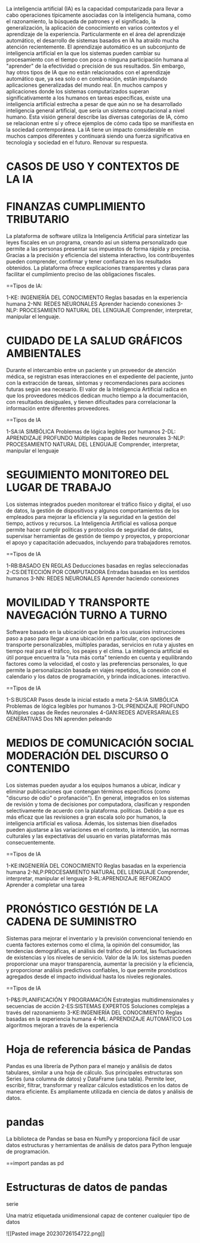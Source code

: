 <p>La inteligencia artificial (IA) es la capacidad computarizada para llevar a cabo operaciones típicamente asociadas con la inteligencia humana, como el razonamiento, la búsqueda de patrones y el significado, la generalización, la aplicación de conocimiento en varios contextos y el aprendizaje de la experiencia. Particularmente en el área del aprendizaje automático, el desarrollo de sistemas basados ​​en IA ha atraído mucha atención recientemente. El aprendizaje automático es un subconjunto de inteligencia artificial en la que los sistemas pueden cambiar su procesamiento con el tiempo con poca o ninguna participación humana al "aprender" de la efectividad o precisión de sus resultados.
Sin embargo, hay otros tipos de IA que no están relacionados con el aprendizaje automático que, ya sea solo o en combinación, están impulsando aplicaciones generalizadas del mundo real. En muchos campos y aplicaciones donde los sistemas computarizados superan significativamente a los humanos en tareas específicas, existe una inteligencia artificial estrecha a pesar de que aún no se ha desarrollado inteligencia general artificial, que sería un sistema computacional a nivel humano.
Esta visión general describe las diversas categorías de IA, cómo se relacionan entre sí y ofrece ejemplos de cómo cada tipo se manifiesta en la sociedad contemporánea. La IA tiene un impacto considerable en muchos campos diferentes y continuará siendo una fuerza significativa en tecnología y sociedad en el futuro.
Renovar su respuesta.</p>

<h1>CASOS DE USO Y CONTEXTOS DE LA IA</h1>

<h1>FINANZAS
CUMPLIMIENTO TRIBUTARIO</h1>
<p>La plataforma de software utiliza la Inteligencia Artificial para sintetizar las leyes fiscales en un programa, creando así un sistema personalizado que permite a las personas presentar sus impuestos de forma rápida y precisa. Gracias a la precisión y eficiencia del sistema interactivo, los contribuyentes pueden comprender, confirmar y tener confianza en los resultados obtenidos. La plataforma ofrece explicaciones transparentes y claras para facilitar el cumplimiento preciso de las obligaciones fiscales.</p>
==Tipos de IA:

1-KE: INGENIERÍA DEL CONOCIMIENTO
	Reglas basadas en la experiencia humana
2-NN: REDES NEURONALES
	Aprender haciendo conexiones
3-NLP: PROCESAMIENTO NATURAL DEL LENGUAJE
	Comprender, interpretar, manipular el lenguaje.

<h1>CUIDADO DE LA SALUD
GRÁFICOS AMBIENTALES</h1>

<p>Durante el intercambio entre un paciente y un proveedor de atención médica, se registran esas interacciones en el expediente del paciente, junto con la extracción de tareas, síntomas y recomendaciones para acciones futuras según sea necesario. El valor de la Inteligencia Artificial radica en que los proveedores médicos dedican mucho tiempo a la documentación, con resultados desiguales, y tienen dificultades para correlacionar la información entre diferentes proveedores.</p>
==Tipos de IA

1-SA:IA SIMBÓLICA
	Problemas de lógica legibles por humanos
2-DL: APRENDIZAJE PROFUNDO
	Múltiples capas de Redes neuronales
3-NLP: PROCESAMIENTO NATURAL DEL LENGUAJE
	Comprender, interpretar, manipular el lenguaje

<h1>SEGUIMIENTO
MONITOREO DEL LUGAR DE TRABAJO</h1>

<p>Los sistemas integrados pueden monitorear el tráfico físico y digital, el uso de datos, la gestión de dispositivos y algunos comportamientos de los empleados para mejorar la eficiencia y la seguridad en la gestión del tiempo, activos y recursos. La Inteligencia Artificial es valiosa porque permite hacer cumplir políticas y protocolos de seguridad de datos, supervisar herramientas de gestión de tiempo y proyectos, y proporcionar el apoyo y capacitación adecuados, incluyendo para trabajadores remotos.</p>
==Tipos de IA

1-RB:BASADO EN REGLAS
	Deducciones basadas en reglas seleccionadas
2-CS:DETECCIÓN POR COMPUTADORA
	Entradas basadas en los sentidos humanos
3-NN: REDES NEURONALES
	Aprender haciendo conexiones

<h1>MOVILIDAD Y TRANSPORTE
NAVEGACIÓN TURNO A TURNO</h1>
<p>Software basado en la ubicación que brinda a los usuarios instrucciones paso a paso para llegar a una ubicación en particular, con opciones de transporte personalizables, múltiples paradas, servicios en ruta y ajustes en tiempo real para el tráfico, los peajes y el clima. La inteligencia artificial es útil porque encuentra la "ruta más corta" teniendo en cuenta y equilibrando factores como la velocidad, el costo y las preferencias personales, lo que permite la personalización basada en viajes repetidos, la conexión con el calendario y los datos de programación, y brinda indicaciones. interactivo.
</p>
==Tipos de IA

1-S:BUSCAR
	Pasos desde la inicial estado a meta
2-SA:IA SIMBÓLICA
	Problemas de lógica legibles por humanos
3-DL:PRENDIZAJE PROFUNDO
	Múltiples capas de Redes neuronales
4-GAN:REDES ADVERSARIALES GENERATIVAS
	Dos NN aprenden peleando

<h1>MEDIOS DE COMUNICACIÓN SOCIAL
MODERACIÓN DEL DISCURSO O CONTENIDO</h1>
<p>Los sistemas pueden ayudar a los equipos humanos a ubicar, indicar y eliminar publicaciones que contengan términos específicos (como "discurso de odio" o profanación"). En general, integrados en los sistemas de revisión y toma de decisiones por computadora, clasifican y responden selectivamente de acuerdo con la plataforma. políticas. Debido a que es más eficaz que las revisiones a gran escala solo por humanos, la inteligencia artificial es valiosa. Además, los sistemas bien diseñados pueden ajustarse a las variaciones en el contexto, la intención, las normas culturales y las expectativas del usuario en varias plataformas más consecuentemente.
</p>
==Tipos de IA

1-KE:INGENIERÍA DEL CONOCIMIENTO
	Reglas basadas en la experiencia humana
2-NLP:PROCESAMIENTO NATURAL DEL LENGUAJE
	Comprender, interpretar, manipular el lenguaje
3-RL:APRENDIZAJE REFORZADO
	Aprender a completar una tarea

<h1>PRONÓSTICO
GESTIÓN DE LA CADENA DE SUMINISTRO</h1>
<p>Sistemas para mejorar el inventario y la previsión convencional teniendo en cuenta factores externos como el clima, la opinión del consumidor, las tendencias demográficas, el análisis del tráfico del portal, las fluctuaciones de existencias y los niveles de servicio.
Valor de la IA: los sistemas pueden proporcionar una mayor transparencia, aumentar la precisión y la eficiencia, y proporcionar análisis predictivos confiables, lo que permite pronósticos agregados desde el impacto individual hasta los niveles regionales.
</p>
==Tipos de IA

1-P&S:PLANIFICACIÓN Y PROGRAMACIÓN
	Estrategias multidimensionales y secuencias de acción
2-ES:SISTEMAS EXPERTOS
	Soluciones complejas a través del razonamiento
3-KE:INGENIERÍA DEL CONOCIMIENTO
	Reglas basadas en la experiencia humana
4-ML: APRENDIZAJE AUTOMÁTICO
	Los algoritmos mejoran a través de la experiencia

<h1>Hoja de referencia básica de Pandas</h1>

<p>Pandas es una librería de Python para el manejo y análisis de datos tabulares, similar a una hoja de cálculo. Sus principales estructuras son Series (una columna de datos) y DataFrame (una tabla). Permite leer, escribir, filtrar, transformar y realizar cálculos estadísticos en los datos de manera eficiente. Es ampliamente utilizada en ciencia de datos y análisis de datos.</p>


<h1>pandas</h1>
<p>La biblioteca de Pandas se basa en NumPy y proporciona fácil de usar
  datos estructuras y herramientas de análisis de datos para Python
  lenguaje de programación.</p>
==import pandas as pd

<h1>Estructuras de datos de pandas</h1>
serie
<p>Una matriz etiquetada unidimensional capaz de contener cualquier tipo de datos</p>

![[Pasted image 20230726154722.png]]